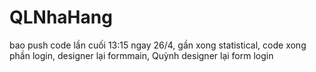 # QLNhaHang
bao push code lần cuối 13:15 ngay 26/4,
gần xong statistical,
code xong phần login,
designer lại formmain,
Quỳnh designer lại form login